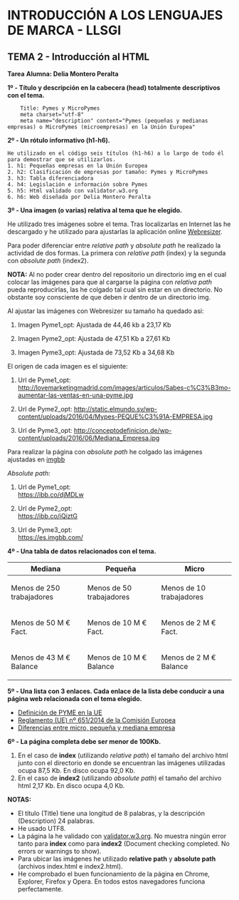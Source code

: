 # INTRODUCCIÓN A LOS LENGUAJES DE MARCA - LLSGI
## TEMA 2 - Introducción al HTML
**Tarea**
**Alumna: Delia Montero Peralta**

**1º - Título y descripción en la cabecera (head) totalmente descriptivos con el tema.**

		Title: Pymes y MicroPymes
		meta charset="utf-8"
		meta name="description" content="Pymes (pequeñas y medianas empresas) o MicroPymes (microempresas) en la Unión Europea"
	

**2º - Un rótulo informativo (h1-h6).**

	He utilizado en el código seis títulos (h1-h6) a lo largo de todo él para demostrar que se utilizarlos.
	1. h1: Pequeñas empresas en la Unión Europea
	2. h2: Clasificación de empresas por tamaño: Pymes y MicroPymes
	3. h3: Tabla diferenciadora
	4. h4: Legislación e información sobre Pymes	
	5. h5: Html validado con validator.w3.org
	6. h6: Web diseñada por Delia Montero Peralta

**3º - Una imagen (o varias) relativa al tema que he elegido.**

He utilizado tres imágenes sobre el tema. Tras localizarlas en Internet las he descargado y he utilizado para ajustarlas la aplicación online [Webresizer]( http://webresizer.com/resizer).

Para poder diferenciar entre *relative path* y *absolute path* he realizado la actividad de dos formas. La primera con *relative path* (index) y la segunda con *absolute path* (index2).

**NOTA:**
Al no poder crear dentro del repositorio un directorio img en el cual colocar las imágenes para que al cargarse la página con *relativa path* pueda reproducirlas, las he colgado tal cual sin estar en un directorio. No obstante soy consciente de que deben ir dentro de un directorio img. 

Al ajustar las imágenes con Webresizer su tamaño ha quedado así:

1. Imagen Pyme1_opt: Ajustada de 44,46 kb a 23,17 Kb

2. Imagen Pyme2_opt: Ajustada de 47,51 Kb a 27,61 Kb

3. Imagen Pyme3_opt: Ajustada de 73,52 Kb a 34,68 Kb


El origen de cada imagen es el siguiente:

1. Url de Pyme1_opt:
http://lovemarketingmadrid.com/images/articulos/Sabes-c%C3%B3mo-aumentar-las-ventas-en-una-pyme.jpg

2. Url de Pyme2_opt: 
http://static.elmundo.sv/wp-content/uploads/2016/04/Mypes-PEQUE%C3%91A-EMPRESA.jpg

3. Url de Pyme3_opt:
http://conceptodefinicion.de/wp-content/uploads/2016/06/Mediana_Empresa.jpg

Para realizar la página con *absolute path* he colgado las imágenes ajustadas en [imgbb](https://es.imgbb.com)

*Absolute path:*

1. Url de Pyme1_opt:  
https://ibb.co/djMDLw

2. Url de Pyme2_opt:  
https://ibb.co/iQiztG

3. Url de Pyme3_opt:  
https://es.imgbb.com/

**4º - Una tabla de datos relacionados con el tema.**
<table id="tipos">
			<thead>
				<tr>
					<th>Mediana</th>
					<th>Pequeña</th>
					<th>Micro</th>
				</tr>
			</thead>
			<tbody>
						<tr>
					<td><p>Menos de 250 trabajadores</p></td>
					<td><p>Menos de 50 trabajadores</p></td>
					<td><p>Menos de 10 trabajadores</p></td>
				</tr>
				<tr>
					<td><p>Menos de  50 M € Fact.</p></td>
					<td><p>Menos de  10 M €  Fact.</p></td>
					<td><p>Menos de  2 M €  Fact.</p></td>
				</tr>
				<tr>
					<td><p>Menos de  43 M €  Balance</p></td>
					<td><p>Menos de  10 M €  Balance</p></td>
					<td><p>Menos de  2 M €  Balance</p></td>
				</tr>
			</tbody>
		</table>

**5º - Una lista con 3 enlaces. Cada enlace de la lista debe conducir a una página web relacionada con el tema elegido.**
		<ul>
 			 <li>
				<a href="http://www.ipyme.org/es-ES/UnionEuropea/UnionEuropea/PoliticaEuropea/Marco/Paginas/NuevaDefinicionPYME.aspx" target="_blank">Definición de PYME en la UE</a>
			</li>
			<li>
				<a href="http://www.boe.es/buscar/doc.php?id=DOUE-L-2014-81403" target="_blank">Reglamento (UE) nº 651/2014 de la Comisión Europea</a>
			</li>
			<li>
				<a href="https://cincodias.elpais.com/cincodias/2016/08/02/pyme/1470120203_791862.html" target="_blank">Diferencias entre micro, pequeña y mediana empresa</a>
			</li>
</ul>

**6º - La página completa debe ser menor de 100Kb.**

1. En el caso de **index** (utilizando *relative path*) el tamaño del archivo html junto con el directorio en donde se encuentran las imágenes utilizadas ocupa 87,5 Kb. En disco ocupa 92,0 Kb.
2. En el caso  de **index2** (utilizando *absolute path*) el tamaño del archivo html 2,17 Kb. En disco ocupa 4,0 Kb.

**NOTAS:**

- El título (Title) tiene una longitud de 8 palabras, y la descripción (Description) 24 palabras.
- He usado UTF8.
- La página la he validado con [validator.w3.org](https://validator.w3.org/). No muestra ningún error tanto para **index** como para **index2** (Document checking completed. No errors or warnings to show).
- Para ubicar las imágenes he utilizado **relative path** y **absolute path** (archivos index.html e index2.html).
- He comprobado el buen funcionamiento de la página en Chrome, Explorer, Firefox y Opera. En todos estos navegadores funciona perfectamente.
